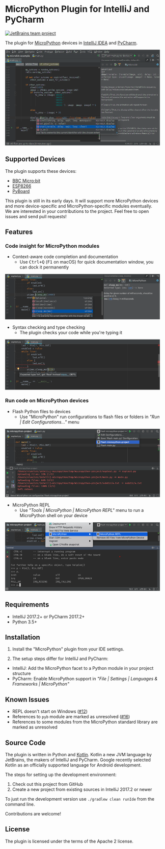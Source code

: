 # MicroPython Plugin for IntelliJ and PyCharm

[![JetBrains team project](http://jb.gg/badges/team.svg)](https://confluence.jetbrains.com/display/ALL/JetBrains+on+GitHub)

The plugin for [MicroPython](http://micropython.org/) devices in [IntelliJ IDEA](https://www.jetbrains.com/idea/) and
[PyCharm](https://www.jetbrains.com/pycharm/).

![Micro:bit development in IntelliJ](media/screenshot.png)


## Supported Devices

The plugin supports these devices:

* [BBC Micro:bit](https://github.com/vlasovskikh/intellij-micropython/wiki/BBC-Micro%3Abit)
* [ESP8266](https://github.com/vlasovskikh/intellij-micropython/wiki/ESP8266)
* [PyBoard](https://github.com/vlasovskikh/intellij-micropython/wiki/Pyboard)

This plugin is still in its early days. It will support more MicroPython devices and more
device-specific and MicroPython-specific modules eventually. We are interested in your
contributions to the project. Feel free to open issues and send pull requests!


## Features


### Code insight for MicroPython modules

* Context-aware code completion and documentation
    * Use <kbd>Ctrl+Q</kbd> (<kbd>F1</kbd> on macOS) for quick documentation window, you can dock it permanently

![Code completion](media/code-completion.png)

* Syntax checking and type checking
    * The plugin checks your code while you're typing it

![Type checking](media/type-checking.png)


### Run code on MicroPython devices

* Flash Python files to devices
    * Use "MicroPython" run configurations to flash files or folders in <em>"Run | Edit Configurations..."</em> menu

![Run](media/run.png)

* MicroPython REPL
    * Use <em>"Tools | MicroPython | MicroPython REPL"</em> menu to run a MicroPython shell on your device

![REPL](media/repl.png)


## Requirements

* IntelliJ 2017.2+ or PyCharm 2017.2+
* Python 3.5+


## Installation

1. Install the "MicroPython" plugin from your IDE settings.

2. The setup steps differ for IntelliJ and PyCharm:

* IntelliJ: Add the MicroPython facet to a Python module in your project structure
* PyCharm: Enable MicroPython support in <em>"File | Settings | Languages & Frameworks | MicroPython"</em>


## Known Issues

* REPL doesn't start on Windows ([#12](https://github.com/vlasovskikh/intellij-micropython/issues/12))
* References to `pyb` module are marked as unresolved ([#16](https://github.com/vlasovskikh/intellij-micropython/issues/16))
* References to some modules from the MicroPython standard library are marked as unresolved


## Source Code

The plugin is written in Python and [Kotlin](https://kotlinlang.org/). Kotlin a new JVM language by JetBrains, the
makers of IntelliJ and PyCharm. Google recently selected Kotlin as an officially supported language for Android
development.

The steps for setting up the development environment:

1. Check out this project from GitHub
2. Create a new project from existing sources in IntelliJ 2017.2 or newer

To just run the development version use `./gradlew clean runIde` from the command line.

Contributions are welcome!


## License

The plugin is licensed under the terms of the Apache 2 license.
